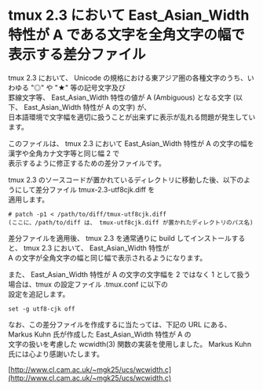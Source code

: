 # tmux 2.3 において East_Asian_Width 特性が A である文字を全角文字の幅で表示する差分ファイル

tmux 2.3 において、 Unicode の規格における東アジア圏の各種文字のうち、いわゆる "◎" や "★" 等の記号文字及び  
罫線文字等、 East_Asian_Width 特性の値が A (Ambiguous) となる文字 (以下、 East_Asian_Width 特性が A の文字) が、  
日本語環境で文字幅を適切に扱うことが出来ずに表示が乱れる問題が発生しています。

このファイルは、 tmux 2.3 において East_Asian_Width 特性が A の文字の幅を漢字や全角カナ文字等と同じ幅 2 で  
表示するように修正するための差分ファイルです。

tmux 2.3 のソースコードが置かれているディレクトリに移動した後、以下のようにして差分ファイル tmux-2.3-utf8cjk.diff を  
適用します。

```
# patch -p1 < /path/to/diff/tmux-utf8cjk.diff
(ここに、/path/to/diff は、 tmux-utf8cjk.diff が置かれたディレクトリのパス名)
```

差分ファイルを適用後、 tmux 2.3 を通常通りに build してインストールすると、 tmux 2.3 において、 East_Asian_Width 特性が  
A の文字が全角文字の幅と同じ幅で表示されるようになります。

また、 East_Asian_Width 特性が A の文字の文字幅を 2 ではなく 1 として扱う場合は、tmux の設定ファイル .tmux.conf に以下の  
設定を追記します。

```
set -g utf8-cjk off
```

なお、この差分ファイルを作成するに当たっては、下記の URL にある、 Markus Kuhn 氏が作成した East_Asian_Width 特性が A の  
文字の扱いを考慮した wcwidth(3) 関数の実装を使用しました。 Markus Kuhn 氏には心より感謝いたします。

[http://www.cl.cam.ac.uk/~mgk25/ucs/wcwidth.c](http://www.cl.cam.ac.uk/~mgk25/ucs/wcwidth.c)